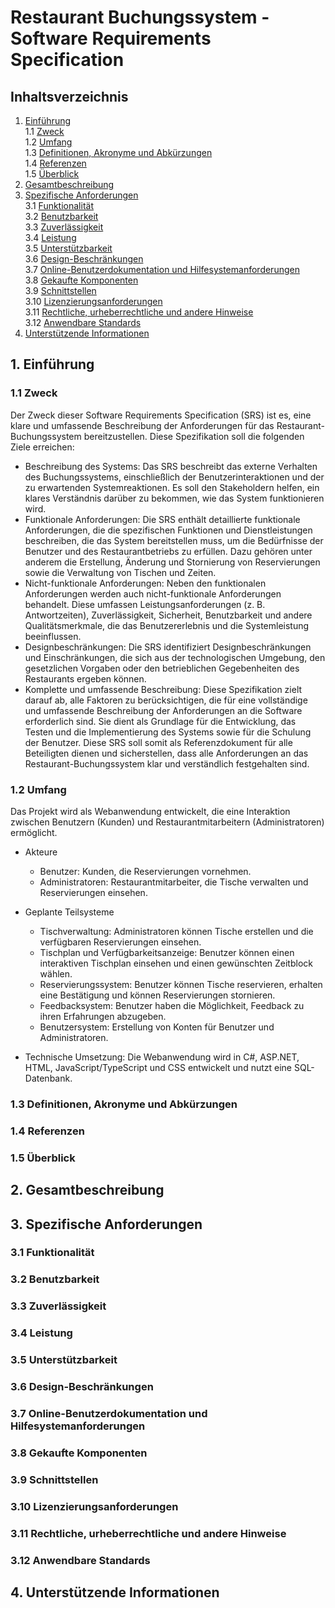 # Restaurant Buchungssystem - Software Requirements Specification

## Inhaltsverzeichnis
1. [Einführung](#1-einführung)  
   1.1 [Zweck](#11-zweck)  
   1.2 [Umfang](#12-umfang)  
   1.3 [Definitionen, Akronyme und Abkürzungen](#13-definitionen-akronyme-und-abkürzungen)  
   1.4 [Referenzen](#14-referenzen)  
   1.5 [Überblick](#15-überblick)  
2. [Gesamtbeschreibung](#2-gesamtbeschreibung)  
3. [Spezifische Anforderungen](#3-spezifische-anforderungen)  
   3.1 [Funktionalität](#31-funktionalität)  
   3.2 [Benutzbarkeit](#32-benutzbarkeit)  
   3.3 [Zuverlässigkeit](#33-zuverlässigkeit)  
   3.4 [Leistung](#34-leistung)  
   3.5 [Unterstützbarkeit](#35-unterstützbarkeit)  
   3.6 [Design-Beschränkungen](#36-design-beschränkungen)  
   3.7 [Online-Benutzerdokumentation und Hilfesystemanforderungen](#37-online-benutzerdokumentation-und-hilfesystemanforderungen)  
   3.8 [Gekaufte Komponenten](#38-gekaufte-komponenten)  
   3.9 [Schnittstellen](#39-schnittstellen)  
   3.10 [Lizenzierungsanforderungen](#310-lizenzierungsanforderungen)  
   3.11 [Rechtliche, urheberrechtliche und andere Hinweise](#311-rechtliche-urheberrechtliche-und-andere-hinweise)  
   3.12 [Anwendbare Standards](#312-anwendbare-standards)  
4. [Unterstützende Informationen](#4-unterstützende-informationen)  

## 1. Einführung  

### 1.1 Zweck  
Der Zweck dieser Software Requirements Specification (SRS) ist es, eine klare und umfassende Beschreibung der Anforderungen für das Restaurant-Buchungssystem bereitzustellen. Diese Spezifikation soll die folgenden Ziele erreichen:
- Beschreibung des Systems: Das SRS beschreibt das externe Verhalten des Buchungssystems, einschließlich der Benutzerinteraktionen und der zu erwartenden Systemreaktionen. Es soll den Stakeholdern helfen, ein klares Verständnis darüber zu bekommen, wie das System funktionieren wird.
- Funktionale Anforderungen: Die SRS enthält detaillierte funktionale Anforderungen, die die spezifischen Funktionen und Dienstleistungen beschreiben, die das System bereitstellen muss, um die Bedürfnisse der Benutzer und des Restaurantbetriebs zu erfüllen. Dazu gehören unter anderem die Erstellung, Änderung und Stornierung von Reservierungen sowie die Verwaltung von Tischen und Zeiten.
- Nicht-funktionale Anforderungen: Neben den funktionalen Anforderungen werden auch nicht-funktionale Anforderungen behandelt. Diese umfassen Leistungsanforderungen (z. B. Antwortzeiten), Zuverlässigkeit, Sicherheit, Benutzbarkeit und andere Qualitätsmerkmale, die das Benutzererlebnis und die Systemleistung beeinflussen.
- Designbeschränkungen: Die SRS identifiziert Designbeschränkungen und Einschränkungen, die sich aus der technologischen Umgebung, den gesetzlichen Vorgaben oder den betrieblichen Gegebenheiten des Restaurants ergeben können.
- Komplette und umfassende Beschreibung: Diese Spezifikation zielt darauf ab, alle Faktoren zu berücksichtigen, die für eine vollständige und umfassende Beschreibung der Anforderungen an die Software erforderlich sind. Sie dient als Grundlage für die Entwicklung, das Testen und die Implementierung des Systems sowie für die Schulung der Benutzer.
Diese SRS soll somit als Referenzdokument für alle Beteiligten dienen und sicherstellen, dass alle Anforderungen an das Restaurant-Buchungssystem klar und verständlich festgehalten sind.

### 1.2 Umfang  
Das Projekt wird als Webanwendung entwickelt, die eine Interaktion zwischen Benutzern (Kunden) und Restaurantmitarbeitern (Administratoren) ermöglicht.
- Akteure
   - Benutzer: Kunden, die Reservierungen vornehmen.
   - Administratoren: Restaurantmitarbeiter, die Tische verwalten und Reservierungen einsehen.

- Geplante Teilsysteme
   - Tischverwaltung: Administratoren können Tische erstellen und die verfügbaren Reservierungen einsehen.
   - Tischplan und Verfügbarkeitsanzeige: Benutzer können einen interaktiven Tischplan einsehen und einen gewünschten Zeitblock wählen.
   - Reservierungssystem: Benutzer können Tische reservieren, erhalten eine Bestätigung und können Reservierungen stornieren.
   - Feedbacksystem: Benutzer haben die Möglichkeit, Feedback zu ihren Erfahrungen abzugeben.
   - Benutzersystem: Erstellung von Konten für Benutzer und Administratoren.
- Technische Umsetzung: Die Webanwendung wird in C#, ASP.NET, HTML, JavaScript/TypeScript und CSS entwickelt und nutzt eine SQL-Datenbank.

### 1.3 Definitionen, Akronyme und Abkürzungen  
### 1.4 Referenzen  
### 1.5 Überblick  

## 2. Gesamtbeschreibung  

## 3. Spezifische Anforderungen  
### 3.1 Funktionalität  
### 3.2 Benutzbarkeit  
### 3.3 Zuverlässigkeit  
### 3.4 Leistung  
### 3.5 Unterstützbarkeit  
### 3.6 Design-Beschränkungen  
### 3.7 Online-Benutzerdokumentation und Hilfesystemanforderungen  
### 3.8 Gekaufte Komponenten  
### 3.9 Schnittstellen  
### 3.10 Lizenzierungsanforderungen  
### 3.11 Rechtliche, urheberrechtliche und andere Hinweise  
### 3.12 Anwendbare Standards  

## 4. Unterstützende Informationen  
